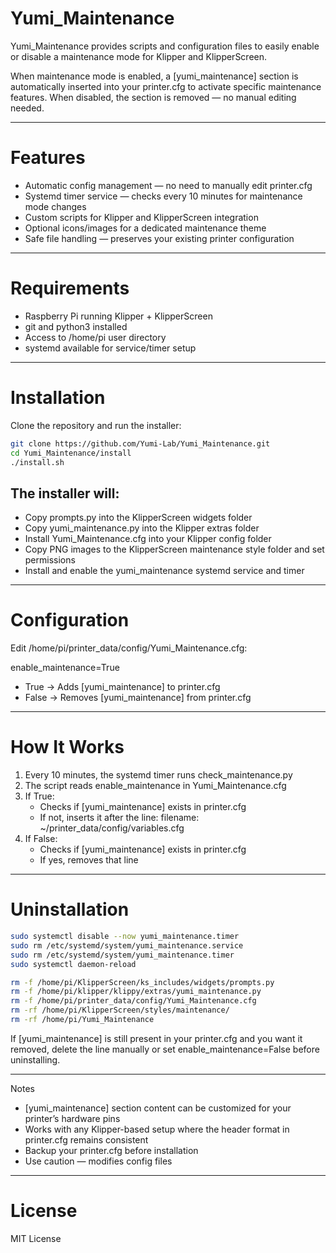 # Yumi_Maintenance

Yumi_Maintenance provides scripts and configuration files to easily enable or disable a maintenance mode for Klipper and KlipperScreen.

When maintenance mode is enabled, a [yumi_maintenance] section is automatically inserted into your printer.cfg to activate specific maintenance features.
When disabled, the section is removed — no manual editing needed.

---

# Features
- Automatic config management — no need to manually edit printer.cfg
- Systemd timer service — checks every 10 minutes for maintenance mode changes
- Custom scripts for Klipper and KlipperScreen integration
- Optional icons/images for a dedicated maintenance theme
- Safe file handling — preserves your existing printer configuration

---

# Requirements
- Raspberry Pi running Klipper + KlipperScreen
- git and python3 installed
- Access to /home/pi user directory
- systemd available for service/timer setup

---

# Installation
Clone the repository and run the installer:

```bash
git clone https://github.com/Yumi-Lab/Yumi_Maintenance.git
cd Yumi_Maintenance/install
./install.sh
```

## The installer will:
- Copy prompts.py into the KlipperScreen widgets folder
- Copy yumi_maintenance.py into the Klipper extras folder
- Install Yumi_Maintenance.cfg into your Klipper config folder
- Copy PNG images to the KlipperScreen maintenance style folder and set permissions
- Install and enable the yumi_maintenance systemd service and timer

---

# Configuration
Edit /home/pi/printer_data/config/Yumi_Maintenance.cfg:

enable_maintenance=True

- True → Adds [yumi_maintenance] to printer.cfg
- False → Removes [yumi_maintenance] from printer.cfg

---

# How It Works
1. Every 10 minutes, the systemd timer runs check_maintenance.py
2. The script reads enable_maintenance in Yumi_Maintenance.cfg
3. If True:
   - Checks if [yumi_maintenance] exists in printer.cfg
   - If not, inserts it after the line:
     filename: ~/printer_data/config/variables.cfg
4. If False:
   - Checks if [yumi_maintenance] exists in printer.cfg
   - If yes, removes that line

---

# Uninstallation

```bash
sudo systemctl disable --now yumi_maintenance.timer
sudo rm /etc/systemd/system/yumi_maintenance.service
sudo rm /etc/systemd/system/yumi_maintenance.timer
sudo systemctl daemon-reload

rm -f /home/pi/KlipperScreen/ks_includes/widgets/prompts.py
rm -f /home/pi/klipper/klippy/extras/yumi_maintenance.py
rm -f /home/pi/printer_data/config/Yumi_Maintenance.cfg
rm -rf /home/pi/KlipperScreen/styles/maintenance/
rm -rf /home/pi/Yumi_Maintenance
```

If [yumi_maintenance] is still present in your printer.cfg and you want it removed, delete the line manually or set enable_maintenance=False before uninstalling.

---

Notes
- [yumi_maintenance] section content can be customized for your printer’s hardware pins
- Works with any Klipper-based setup where the header format in printer.cfg remains consistent
- Backup your printer.cfg before installation
- Use caution — modifies config files

---

# License
MIT License



